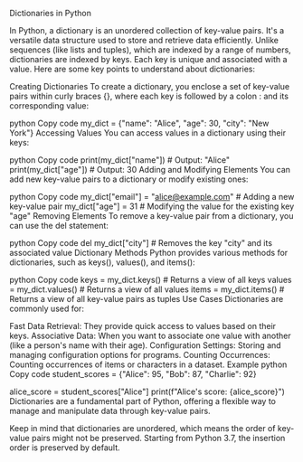 Dictionaries in Python

In Python, a dictionary is an unordered collection of key-value pairs. It's a versatile data structure used to store and retrieve data efficiently. Unlike sequences (like lists and tuples), which are indexed by a range of numbers, dictionaries are indexed by keys. Each key is unique and associated with a value. Here are some key points to understand about dictionaries:

Creating Dictionaries
To create a dictionary, you enclose a set of key-value pairs within curly braces {}, where each key is followed by a colon : and its corresponding value:

python
Copy code
my_dict = {"name": "Alice", "age": 30, "city": "New York"}
Accessing Values
You can access values in a dictionary using their keys:

python
Copy code
print(my_dict["name"])  # Output: "Alice"
print(my_dict["age"])   # Output: 30
Adding and Modifying Elements
You can add new key-value pairs to a dictionary or modify existing ones:

python
Copy code
my_dict["email"] = "alice@example.com"  # Adding a new key-value pair
my_dict["age"] = 31                    # Modifying the value for the existing key "age"
Removing Elements
To remove a key-value pair from a dictionary, you can use the del statement:

python
Copy code
del my_dict["city"]  # Removes the key "city" and its associated value
Dictionary Methods
Python provides various methods for dictionaries, such as keys(), values(), and items():

python
Copy code
keys = my_dict.keys()      # Returns a view of all keys
values = my_dict.values()  # Returns a view of all values
items = my_dict.items()    # Returns a view of all key-value pairs as tuples
Use Cases
Dictionaries are commonly used for:

Fast Data Retrieval: They provide quick access to values based on their keys.
Associative Data: When you want to associate one value with another (like a person's name with their age).
Configuration Settings: Storing and managing configuration options for programs.
Counting Occurrences: Counting occurrences of items or characters in a dataset.
Example
python
Copy code
student_scores = {"Alice": 95, "Bob": 87, "Charlie": 92}

alice_score = student_scores["Alice"]
print(f"Alice's score: {alice_score}")
Dictionaries are a fundamental part of Python, offering a flexible way to manage and manipulate data through key-value pairs.

Keep in mind that dictionaries are unordered, which means the order of key-value pairs might not be preserved. Starting from Python 3.7, the insertion order is preserved by default.